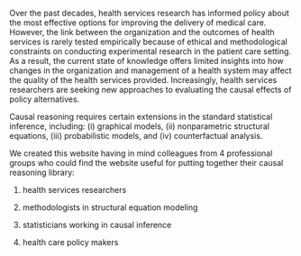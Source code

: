 Over the past decades, health services research has informed policy
about the most effective options for improving the delivery of medical
care. However, the link between the organization and the outcomes of
health services is rarely tested empirically because of ethical and
methodological constraints on conducting experimental research in the
patient care setting. As a result, the current state of knowledge offers
limited insights into how changes in the organization and management of
a health system may affect the quality of the health services provided.
Increasingly, health services researchers are seeking new approaches to
evaluating the causal effects of policy alternatives.

Causal reasoning requires certain extensions in the standard statistical
inference, including: (i) graphical models, (ii) nonparametric
structural equations, (iii) probabilistic models, and (iv)
counterfactual analysis.

We created this website having in mind colleagues from 4 professional
groups who could find the website useful for putting together their
causal reasoning library:

1.  health services researchers

2.  methodologists in structural equation modeling

3.  statisticians working in causal inference

4.  health care policy makers


